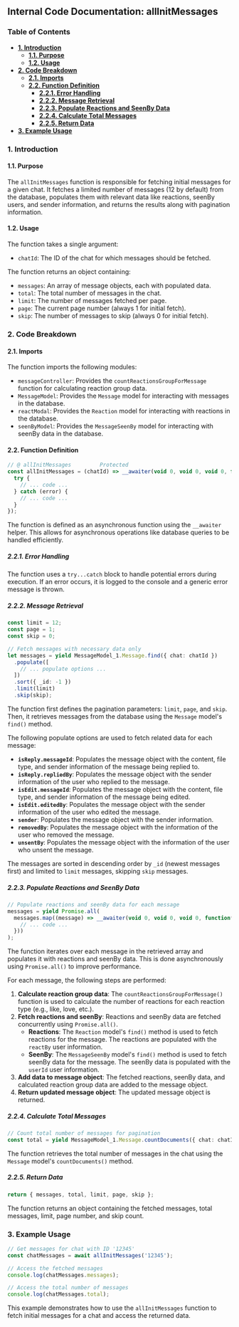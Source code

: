 ## Internal Code Documentation: allInitMessages

### Table of Contents

* **[1. Introduction](#1-introduction)**
    * **[1.1. Purpose](#11-purpose)**
    * **[1.2. Usage](#12-usage)**
* **[2. Code Breakdown](#2-code-breakdown)**
    * **[2.1. Imports](#21-imports)**
    * **[2.2. Function Definition](#22-function-definition)**
        * **[2.2.1. Error Handling](#221-error-handling)**
        * **[2.2.2. Message Retrieval](#222-message-retrieval)**
        * **[2.2.3. Populate Reactions and SeenBy Data](#223-populate-reactions-and-seenby-data)**
        * **[2.2.4. Calculate Total Messages](#224-calculate-total-messages)**
        * **[2.2.5. Return Data](#225-return-data)**
* **[3. Example Usage](#3-example-usage)**

### 1. Introduction

#### 1.1. Purpose

The `allInitMessages` function is responsible for fetching initial messages for a given chat. It fetches a limited number of messages (12 by default) from the database, populates them with relevant data like reactions, seenBy users, and sender information, and returns the results along with pagination information.

#### 1.2. Usage

The function takes a single argument:

* `chatId`: The ID of the chat for which messages should be fetched.

The function returns an object containing:

* `messages`: An array of message objects, each with populated data.
* `total`: The total number of messages in the chat.
* `limit`: The number of messages fetched per page.
* `page`: The current page number (always 1 for initial fetch).
* `skip`: The number of messages to skip (always 0 for initial fetch).

### 2. Code Breakdown

#### 2.1. Imports

The function imports the following modules:

* `messageController`: Provides the `countReactionsGroupForMessage` function for calculating reaction group data.
* `MessageModel`: Provides the `Message` model for interacting with messages in the database.
* `reactModal`: Provides the `Reaction` model for interacting with reactions in the database.
* `seenByModel`: Provides the `MessageSeenBy` model for interacting with seenBy data in the database.

#### 2.2. Function Definition

```typescript
// @ allInitMessages         Protected
const allInitMessages = (chatId) => __awaiter(void 0, void 0, void 0, function* () {
  try {
    // ... code ... 
  } catch (error) {
    // ... code ...
  }
});
```

The function is defined as an asynchronous function using the `__awaiter` helper. This allows for asynchronous operations like database queries to be handled efficiently.

##### 2.2.1. Error Handling

The function uses a `try...catch` block to handle potential errors during execution. If an error occurs, it is logged to the console and a generic error message is thrown.

##### 2.2.2. Message Retrieval

```typescript
const limit = 12;
const page = 1;
const skip = 0;

// Fetch messages with necessary data only
let messages = yield MessageModel_1.Message.find({ chat: chatId })
  .populate([
    // ... populate options ...
  ])
  .sort({ _id: -1 })
  .limit(limit)
  .skip(skip);
```

The function first defines the pagination parameters: `limit`, `page`, and `skip`. Then, it retrieves messages from the database using the `Message` model's `find()` method.

The following populate options are used to fetch related data for each message:

* **`isReply.messageId`**: Populates the message object with the content, file type, and sender information of the message being replied to.
* **`isReply.repliedBy`**: Populates the message object with the sender information of the user who replied to the message.
* **`isEdit.messageId`**: Populates the message object with the content, file type, and sender information of the message being edited.
* **`isEdit.editedBy`**: Populates the message object with the sender information of the user who edited the message.
* **`sender`**: Populates the message object with the sender information.
* **`removedBy`**: Populates the message object with the information of the user who removed the message.
* **`unsentBy`**: Populates the message object with the information of the user who unsent the message.

The messages are sorted in descending order by `_id` (newest messages first) and limited to `limit` messages, skipping `skip` messages.

##### 2.2.3. Populate Reactions and SeenBy Data

```typescript
// Populate reactions and seenBy data for each message
messages = yield Promise.all(
  messages.map((message) => __awaiter(void 0, void 0, void 0, function* () {
    // ... code ...
  }))
);
```

The function iterates over each message in the retrieved array and populates it with reactions and seenBy data. This is done asynchronously using `Promise.all()` to improve performance.

For each message, the following steps are performed:

1. **Calculate reaction group data**: The `countReactionsGroupForMessage()` function is used to calculate the number of reactions for each reaction type (e.g., like, love, etc.).
2. **Fetch reactions and seenBy**: Reactions and seenBy data are fetched concurrently using `Promise.all()`.
    * **Reactions**: The `Reaction` model's `find()` method is used to fetch reactions for the message. The reactions are populated with the `reactBy` user information.
    * **SeenBy**: The `MessageSeenBy` model's `find()` method is used to fetch seenBy data for the message. The seenBy data is populated with the `userId` user information.
3. **Add data to message object**: The fetched reactions, seenBy data, and calculated reaction group data are added to the message object.
4. **Return updated message object**: The updated message object is returned.

##### 2.2.4. Calculate Total Messages

```typescript
// Count total number of messages for pagination
const total = yield MessageModel_1.Message.countDocuments({ chat: chatId });
```

The function retrieves the total number of messages in the chat using the `Message` model's `countDocuments()` method.

##### 2.2.5. Return Data

```typescript
return { messages, total, limit, page, skip };
```

The function returns an object containing the fetched messages, total messages, limit, page number, and skip count.

### 3. Example Usage

```typescript
// Get messages for chat with ID '12345'
const chatMessages = await allInitMessages('12345');

// Access the fetched messages
console.log(chatMessages.messages);

// Access the total number of messages
console.log(chatMessages.total);
```

This example demonstrates how to use the `allInitMessages` function to fetch initial messages for a chat and access the returned data.